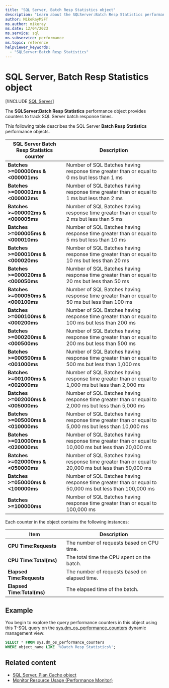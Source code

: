 ```yaml
---
title: "SQL Server, Batch Resp Statistics object"
description: "Learn about the SQLServer:Batch Resp Statistics performance object, which provides counters to track SQL Server batch response times."
author: MikeRayMSFT
ms.author: mikeray
ms.date: 12/04/2023
ms.service: sql
ms.subservice: performance
ms.topic: reference
helpviewer_keywords:
  - "SQLServer:Batch Resp Statistics"
---
```

# SQL Server, Batch Resp Statistics object
 [!INCLUDE [SQL Server](../../includes/applies-to-version/sqlserver.md)]

The **SQLServer:Batch Resp Statistics** performance object provides counters to track SQL Server batch response times.

This following table describes the SQL Server **Batch Resp Statistics** performance objects.


|**SQL Server Batch Resp Statistics** counter|Description|  
|-------------|-----------------|  
|**Batches >=000000ms & \<000001ms**|Number of SQL Batches having response time greater than or equal to 0 ms but less than 1 ms|
|**Batches >=000001ms & \<000002ms**|Number of SQL Batches having response time greater than or equal to 1 ms but less than 2 ms|
|**Batches >=000002ms & \<000005ms**|Number of SQL Batches having response time greater than or equal to 2 ms but less than 5 ms|
|**Batches >=000005ms & \<000010ms**|Number of SQL Batches having response time greater than or equal to 5 ms but less than 10 ms|
|**Batches >=000010ms & \<000020ms**|Number of SQL Batches having response time greater than or equal to 10 ms but less than 20 ms|
|**Batches >=000020ms & \<000050ms**|Number of SQL Batches having response time greater than or equal to 20 ms but less than 50 ms|
|**Batches >=000050ms & \<000100ms**|Number of SQL Batches having response time greater than or equal to 50 ms but less than 100 ms|
|**Batches >=000100ms & \<000200ms**|Number of SQL Batches having response time greater than or equal to 100 ms but less than 200 ms|
|**Batches >=000200ms & \<000500ms**|Number of SQL Batches having response time greater than or equal to 200 ms but less than 500 ms|
|**Batches >=000500ms & \<001000ms**|Number of SQL Batches having response time greater than or equal to 500 ms but less than 1,000 ms|
|**Batches >=001000ms & \<002000ms**|Number of SQL Batches having response time greater than or equal to 1,000 ms but less than 2,000 ms|
|**Batches >=002000ms & \<005000ms**|Number of SQL Batches having response time greater than or equal to 2,000 ms but less than 5,000 ms|
|**Batches >=005000ms & \<010000ms**|Number of SQL Batches having response time greater than or equal to 5,000 ms but less than 10,000 ms|
|**Batches >=010000ms & \<020000ms**|Number of SQL Batches having response time greater than or equal to 10,000 ms but less than 20,000 ms|
|**Batches >=020000ms & \<050000ms**|Number of SQL Batches having response time greater than or equal to 20,000 ms but less than 50,000 ms|
|**Batches >=050000ms & \<100000ms**|Number of SQL Batches having response time greater than or equal to 50,000 ms but less than 100,000 ms| 
|**Batches >=100000ms**|Number of SQL Batches having response time greater than or equal to 100,000 ms| 

Each counter in the object contains the following instances:  
  
|Item|Description|  
|----------|-----------------|  
|**CPU Time:Requests**|The number of requests based on CPU time.|  
|**CPU Time:Total(ms)**|The total time the CPU spent on the batch.|  
|**Elapsed Time:Requests**|The number of requests based on elapsed time.|  
|**Elapsed Time:Total(ms)**|The elapsed time of the batch.|  

  
## Example

You begin to explore the query performance counters in this object using this T-SQL query on the [sys.dm_os_performance_counters](../system-dynamic-management-views/sys-dm-os-performance-counters-transact-sql.md) dynamic management view:

```sql
SELECT * FROM sys.dm_os_performance_counters
WHERE object_name LIKE '%Batch Resp Statistics%';
```  


## Related content

- [SQL Server, Plan Cache object](sql-server-plan-cache-object.md)
- [Monitor Resource Usage (Performance Monitor)](monitor-resource-usage-system-monitor.md)
